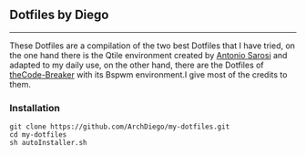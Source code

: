 ## Dotfiles by Diego
<hr>

These Dotfiles are a compilation of the two best Dotfiles that I have tried, on the one hand there is the Qtile environment created by [Antonio Sarosi](https://github.com/antoniosarosi) and adapted to my daily use, on the other hand, there are the Dotfiles of [theCode-Breaker](https://github.com/theCode-Breaker) with its Bspwm environment.I give most of the credits to them.


### Installation
```
git clone https://github.com/ArchDiego/my-dotfiles.git
cd my-dotfiles
sh autoInstaller.sh
```
